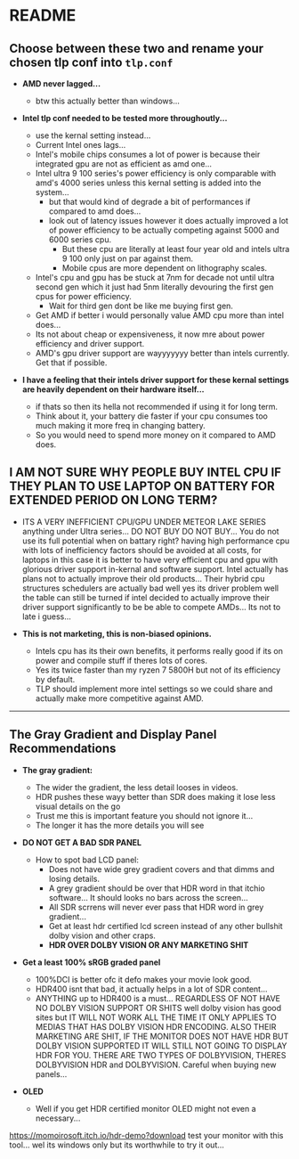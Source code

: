 # README

## Choose between these two and rename your chosen tlp conf into `tlp.conf`

- **AMD never lagged...**
  - btw this actually better than windows...

- **Intel tlp conf needed to be tested more throughoutly...**
  - use the kernal setting instead...
  - Current Intel ones lags...
  - Intel's mobile chips consumes a lot of power is because their integrated gpu are not as efficient as amd one...
  - Intel ultra 9 100 series's power efficiency is only comparable with amd's 4000 series unless this kernal setting is added into the system...  
    - but that would kind of degrade a bit of performances if compared to amd does...
    - look out of latency issues however it does actually improved a lot of power efficiency to be actually competing against 5000 and 6000 series cpu.  
      - But these cpu are literally at least four year old and intels ultra 9 100 only just on par against them.  
      - Mobile cpus are more dependent on lithography scales.  
  - Intel's cpu and gpu has be stuck at 7nm for decade not until ultra second gen which it just had 5nm literally devouring the first gen cpus for power efficiency.  
    - Wait for third gen dont be like me buying first gen.  
  - Get AMD if better i would personally value AMD cpu more than intel does...  
  - Its not about cheap or expensiveness, it now mre about power efficiency and driver support.  
  - AMD's gpu driver support are wayyyyyyy better than intels currently. Get that if possible.  

- **I have a feeling that their intels driver support for these kernal settings are heavily dependent on their hardware itself...**  
  - if thats so then its hella not recommended if using it for long term.  
  - Think about it, your battery die faster if your cpu consumes too much making it more freq in changing battery.  
  - So you would need to spend more money on it compared to AMD does.

## I AM NOT SURE WHY PEOPLE BUY INTEL CPU IF THEY PLAN TO USE LAPTOP ON BATTERY FOR EXTENDED PERIOD ON LONG TERM?  
- ITS A VERY INEFFICIENT CPU/GPU UNDER METEOR LAKE SERIES anything under Ultra series... DO NOT BUY DO NOT BUY... You do not use its full potential when on battary right? having high performance cpu with lots of inefficiency factors should be avoided at all costs, for laptops in this case it is better to have very efficient cpu and gpu with glorious driver support in-kernal and software support.  Intel actually has plans not to actually improve their old products... Their hybrid cpu structures schedulers are actually bad well yes its driver problem well the table can still be turned if intel decided to actually improve their driver support significantly to be be able to compete AMDs... Its not to late i guess...

- **This is not marketing, this is non-biased opinions.**  
  - Intels cpu has its their own benefits, it performs really good if its on power and compile stuff if theres lots of cores.  
  - Yes its twice faster than my ryzen 7 5800H but not of its efficiency by default.  
  - TLP should implement more intel settings so we could share and actually make more competitive against AMD.

---

## The Gray Gradient and Display Panel Recommendations

- **The gray gradient:**  
  - The wider the gradient, the less detail looses in videos.
  - HDR pushes these wayy better than SDR does making it lose less visual details on the go
  - Trust me this is important feature you should not ignore it...
  - The longer it has the more details you will see

- **DO NOT GET A BAD SDR PANEL**  
  - How to spot bad LCD panel:  
    - Does not have wide grey gradient covers and that dimms and losing details.
    - A grey gradient should be over that HDR word in that itchio software... It should looks no bars across the screen...
    - All SDR scrrens will never ever pass that HDR word in grey gradient...
    - Get at least hdr certified lcd screen instead of any other bullshit dolby vision and other craps.  
    - **HDR OVER DOLBY VISION OR ANY MARKETING SHIT**  

- **Get a least 100% sRGB graded panel**  
  - 100%DCI is better ofc it defo makes your movie look good.  
  - HDR400 isnt that bad, it actually helps in a lot of SDR content...  
  - ANYTHING up to HDR400 is a must... REGARDLESS OF NOT HAVE NO DOLBY VISION SUPPORT OR SHITS well dolby vision has good sites but IT WILL NOT WORK ALL THE TIME IT ONLY APPLIES TO MEDIAS THAT HAS DOLBY VISION HDR ENCODING. ALSO THEIR MARKETING ARE SHIT, IF THE MONITOR DOES NOT HAVE HDR BUT DOLBY VISION SUPPORTED IT WILL STILL NOT GOING TO DISPLAY HDR FOR YOU. THERE ARE TWO TYPES OF DOLBYVISION, THERES DOLBYVISION HDR and DOLBYVISION. Careful when buying new panels...

- **OLED**  
  - Well if you get HDR certified monitor OLED might not even a necessary...
 
https://momoirosoft.itch.io/hdr-demo?download test your monitor with this tool... wel its windows only but its worthwhile to try it out...
